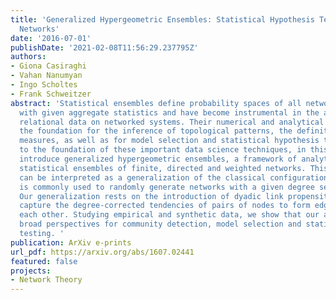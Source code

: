 ```yaml
---
title: 'Generalized Hypergeometric Ensembles: Statistical Hypothesis Testing in Complex
  Networks'
date: '2016-07-01'
publishDate: '2021-02-08T11:56:29.237795Z'
authors:
- Giona Casiraghi
- Vahan Nanumyan
- Ingo Scholtes
- Frank Schweitzer
abstract: 'Statistical ensembles define probability spaces of all networks consistent
  with given aggregate statistics and have become instrumental in the analysis of
  relational data on networked systems. Their numerical and analytical study provides
  the foundation for the inference of topological patterns, the definition of network-analytic
  measures, as well as for model selection and statistical hypothesis testing. Contributing
  to the foundation of these important data science techniques, in this article we
  introduce generalized hypergeometric ensembles, a framework of analytically tractable
  statistical ensembles of finite, directed and weighted networks. This framework
  can be interpreted as a generalization of the classical configuration model, which
  is commonly used to randomly generate networks with a given degree sequence or distribution.
  Our generalization rests on the introduction of dyadic link propensities, which
  capture the degree-corrected tendencies of pairs of nodes to form edges between
  each other. Studying empirical and synthetic data, we show that our approach provides
  broad perspectives for community detection, model selection and statistical hypothesis
  testing. '
publication: ArXiv e-prints
url_pdf: https://arxiv.org/abs/1607.02441
featured: false
projects:
- Network Theory
---
```

